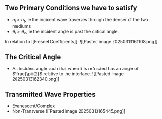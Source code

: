 ## Two Primary Conditions we have to satisfy
- $n_i > n_t$, ie the incident wave traverses through the denser of the two mediums
- $\theta_i>\theta_c$, ie the incident angle is past the critical angle.

In relation to [[Fresnel Coefficients]]:
![[Pasted image 20250313161108.png]]

## The Critical Angle
- An incident angle such that when it is refracted has an angle of $\frac{\pi}{2}$ relative to the interface.
![[Pasted image 20250313162340.png]]

## Transmitted Wave Properties
- Evanescent/Complex
- Non-Transverse
![[Pasted image 20250313165445.png]]

